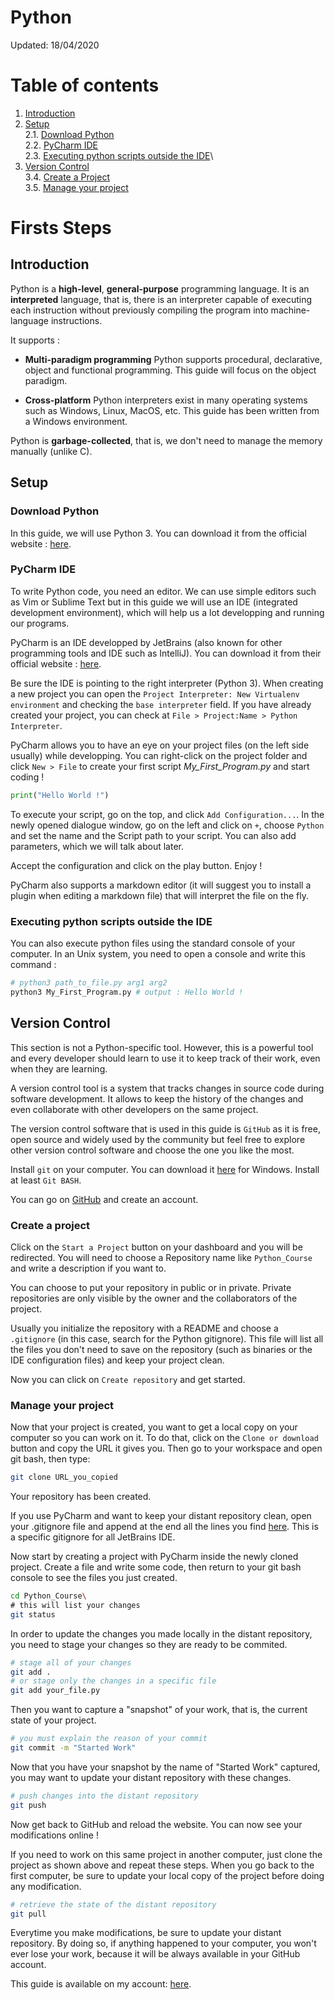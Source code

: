 Python
=========================
Updated: 18/04/2020

# Table of contents

1. [Introduction](#introduction)
2. [Setup](#setup)\
2.1. [Download Python](#download-python)\
2.2. [PyCharm IDE](#pycharm-ide)\
2.3. [Executing python scripts outside the IDE](#executing-python-scripts-outside-the-ide)\
3. [Version Control](#version-control)\
3.4. [Create a Project](#create-a-project)\
3.5. [Manage your project](#manage-your-project)

# Firsts Steps

## Introduction

Python is a **high-level**, **general-purpose** programming language. It is an **interpreted** language, that is, there is an interpreter capable of executing each instruction without previously compiling the program into machine-language instructions.

It supports :
* **Multi-paradigm programming**
Python supports procedural, declarative, object and functional programming. This guide will focus on the object paradigm.

* **Cross-platform**
Python interpreters exist in many operating systems such as Windows, Linux, MacOS, etc. This guide has been written from a Windows environment.

Python is **garbage-collected**, that is, we don't need to manage the memory manually (unlike C).

## Setup

### Download Python

In this guide, we will use Python 3. You can download it from the official website : [here](https://www.python.org/).

### PyCharm IDE

To write Python code, you need an editor. We can use simple editors such as Vim or Sublime Text but in this guide we will use an IDE (integrated development environment), which will help us a lot developping and running our programs.

PyCharm is an IDE developped by JetBrains (also known for other programming tools and IDE such as IntelliJ). You can download it from their official website : [here](https://www.jetbrains.com).

Be sure the IDE is pointing to the right interpreter (Python 3). When creating a new project you can open the ``Project Interpreter: New Virtualenv environment`` and checking the ``base interpreter`` field. If you have already created your project, you can check at ``File > Project:Name > Python Interpreter``.

PyCharm allows you to have an eye on your project files (on the left side usually) while developping. You can right-click on the project folder and click ``New > File`` to create your first script *My_First_Program.py* and start coding !

```python
print("Hello World !")
```

To execute your script, go on the top, and click ``Add Configuration...``. In the newly opened dialogue window, go on the left and click on ``+``, choose ``Python`` and set the name and the Script path to your script. You can also add parameters, which we will talk about later.

Accept the configuration and click on the play button. Enjoy !

PyCharm also supports a markdown editor (it will suggest you to install a plugin when editing a markdown file) that will interpret the file on the fly.

### Executing python scripts outside the IDE

You can also execute python files using the standard console of your computer. In an Unix system, you need to open a console and write this command :

```bash
# python3 path_to_file.py arg1 arg2
python3 My_First_Program.py # output : Hello World !
```

## Version Control

This section is not a Python-specific tool. However, this is a powerful tool and every developer should learn to use it to keep track of their work, even when they are learning.

A version control tool is a system that tracks changes in source code during software development. It allows to keep the history of the changes and even collaborate with other developers on the same project.

The version control software that is used in this guide is ``GitHub`` as it is free, open source and widely used by the community but feel free to explore other version control software and choose the one you like the most.

Install ``git`` on your computer. You can download it [here](https://gitforwindows.org) for Windows. Install at least ``Git BASH``.

You can go on [GitHub](https://github.com) and create an account.

### Create a project

Click on the ``Start a Project`` button on your dashboard and you will be redirected. You will need to choose a Repository name like ``Python_Course`` and write a description if you want to.

You can choose to put your repository in public or in private. Private repositories are only visible by the owner and the collaborators of the project.

Usually you initialize the repository with a README and choose a ``.gitignore`` (in this case, search for the Python gitignore). This file will list all the files you don't need to save on the repository (such as binaries or the IDE configuration files) and keep your project clean.

Now you can click on ``Create repository`` and get started.

### Manage your project

Now that your project is created, you want to get a local copy on your computer so you can work on it. To do that, click on the ``Clone or download`` button and copy the URL it gives you. Then go to your workspace and open git bash, then type:

```bash
git clone URL_you_copied
```

Your repository has been created.

If you use PyCharm and want to keep your distant repository clean, open your .gitignore file and append at the end all the lines you find [here](https://github.com/github/gitignore/blob/master/Global/JetBrains.gitignore). This is a specific gitignore for all JetBrains IDE.

Now start by creating a project with PyCharm inside the newly cloned project. Create a file and write some code, then return to your git bash console to see the files you just created.

```bash
cd Python_Course\
# this will list your changes
git status
```

In order to update the changes you made locally in the distant repository, you need to stage your changes so they are ready to be commited.

```bash
# stage all of your changes
git add .
# or stage only the changes in a specific file
git add your_file.py
```

Then you want to capture a "snapshot" of your work, that is, the current state of your project.

```bash
# you must explain the reason of your commit
git commit -m "Started Work"
```

Now that you have your snapshot by the name of "Started Work" captured, you may want to update your distant repository with these changes.

```bash
# push changes into the distant repository
git push
```

Now get back to GitHub and reload the website. You can now see your modifications online !

If you need to work on this same project in another computer, just clone the project as shown above and repeat these steps. When you go back to the first computer, be sure to update your local copy of the project before doing any modification.

```bash
# retrieve the state of the distant repository
git pull
```

Everytime you make modifications, be sure to update your distant repository. By doing so, if anything happened to your computer, you won't ever lose your work, because it will be always available in your GitHub account.

This guide is available on my account: [here](https://github.com/hyliancloud/INFO_Python).
